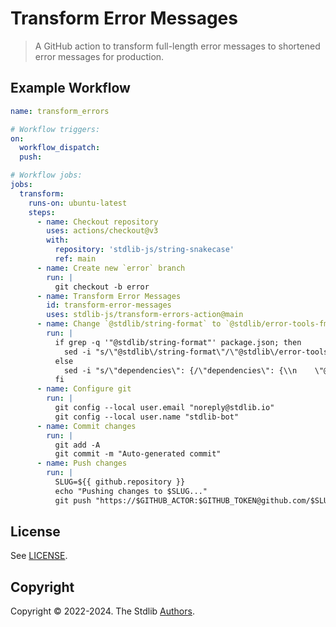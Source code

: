 <!--

@license Apache-2.0

Copyright (c) 2021 The Stdlib Authors.

Licensed under the Apache License, Version 2.0 (the "License");
you may not use this file except in compliance with the License.
You may obtain a copy of the License at

   http://www.apache.org/licenses/LICENSE-2.0

Unless required by applicable law or agreed to in writing, software
distributed under the License is distributed on an "AS IS" BASIS,
WITHOUT WARRANTIES OR CONDITIONS OF ANY KIND, either express or implied.
See the License for the specific language governing permissions and
limitations under the License.

-->

# Transform Error Messages

> A GitHub action to transform full-length error messages to shortened error messages for production.

## Example Workflow

```yml
name: transform_errors

# Workflow triggers:
on:
  workflow_dispatch:
  push:

# Workflow jobs:
jobs:
  transform:
    runs-on: ubuntu-latest
    steps:
      - name: Checkout repository
        uses: actions/checkout@v3
        with:
          repository: 'stdlib-js/string-snakecase'
          ref: main
      - name: Create new `error` branch
        run: |
          git checkout -b error
      - name: Transform Error Messages
        id: transform-error-messages
        uses: stdlib-js/transform-errors-action@main
      - name: Change `@stdlib/string-format` to `@stdlib/error-tools-fmtprodmsg` in package.json if the former is a dependency, otherwise insert it as a dependency
        run: |
          if grep -q '"@stdlib/string-format"' package.json; then
            sed -i "s/\"@stdlib\/string-format\"/\"@stdlib\/error-tools-fmtprodmsg\"/g" package.json
          else
            sed -i "s/\"dependencies\": {/\"dependencies\": {\\n    \"@stdlib\/error-tools-fmtprodmsg\": \"^0.0.x\"/g" package.json
          fi
      - name: Configure git
        run: |
          git config --local user.email "noreply@stdlib.io"
          git config --local user.name "stdlib-bot"
      - name: Commit changes
        run: |
          git add -A
          git commit -m "Auto-generated commit"
      - name: Push changes
        run: |
          SLUG=${{ github.repository }}
          echo "Pushing changes to $SLUG..."
          git push "https://$GITHUB_ACTOR:$GITHUB_TOKEN@github.com/$SLUG.git" error --force
```

## License

See [LICENSE][stdlib-license].


## Copyright

Copyright &copy; 2022-2024. The Stdlib [Authors][stdlib-authors].

<!-- Section for all links. Make sure to keep an empty line after the `section` element and another before the `/section` close. -->

<section class="links">

[stdlib]: https://github.com/stdlib-js/stdlib

[stdlib-authors]: https://github.com/stdlib-js/stdlib/graphs/contributors

[stdlib-license]: https://raw.githubusercontent.com/stdlib-js/check-markdown-src-action/main/LICENSE

</section>

<!-- /.links -->
